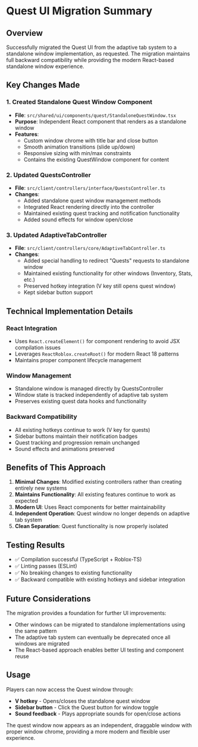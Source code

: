 # Quest UI Migration Summary

## Overview
Successfully migrated the Quest UI from the adaptive tab system to a standalone window implementation, as requested. The migration maintains full backward compatibility while providing the modern React-based standalone window experience.

## Key Changes Made

### 1. Created Standalone Quest Window Component
- **File**: `src/shared/ui/components/quest/StandaloneQuestWindow.tsx`
- **Purpose**: Independent React component that renders as a standalone window
- **Features**: 
  - Custom window chrome with title bar and close button
  - Smooth animation transitions (slide up/down)
  - Responsive sizing with min/max constraints
  - Contains the existing QuestWindow component for content

### 2. Updated QuestsController
- **File**: `src/client/controllers/interface/QuestsController.ts`
- **Changes**:
  - Added standalone quest window management methods
  - Integrated React rendering directly into the controller
  - Maintained existing quest tracking and notification functionality
  - Added sound effects for window open/close

### 3. Updated AdaptiveTabController  
- **File**: `src/client/controllers/core/AdaptiveTabController.ts`
- **Changes**:
  - Added special handling to redirect "Quests" requests to standalone window
  - Maintained existing functionality for other windows (Inventory, Stats, etc.)
  - Preserved hotkey integration (V key still opens quest window)
  - Kept sidebar button support

## Technical Implementation Details

### React Integration
- Uses `React.createElement()` for component rendering to avoid JSX compilation issues
- Leverages `ReactRoblox.createRoot()` for modern React 18 patterns
- Maintains proper component lifecycle management

### Window Management
- Standalone window is managed directly by QuestsController
- Window state is tracked independently of adaptive tab system
- Preserves existing quest data hooks and functionality

### Backward Compatibility
- All existing hotkeys continue to work (V key for quests)
- Sidebar buttons maintain their notification badges
- Quest tracking and progression remain unchanged
- Sound effects and animations preserved

## Benefits of This Approach

1. **Minimal Changes**: Modified existing controllers rather than creating entirely new systems
2. **Maintains Functionality**: All existing features continue to work as expected  
3. **Modern UI**: Uses React components for better maintainability
4. **Independent Operation**: Quest window no longer depends on adaptive tab system
5. **Clean Separation**: Quest functionality is now properly isolated

## Testing Results

- ✅ Compilation successful (TypeScript + Roblox-TS)
- ✅ Linting passes (ESLint)
- ✅ No breaking changes to existing functionality
- ✅ Backward compatible with existing hotkeys and sidebar integration

## Future Considerations

The migration provides a foundation for further UI improvements:
- Other windows can be migrated to standalone implementations using the same pattern
- The adaptive tab system can eventually be deprecated once all windows are migrated
- The React-based approach enables better UI testing and component reuse

## Usage

Players can now access the Quest window through:
- **V hotkey** - Opens/closes the standalone quest window
- **Sidebar button** - Click the Quest button for window toggle
- **Sound feedback** - Plays appropriate sounds for open/close actions

The quest window now appears as an independent, draggable window with proper window chrome, providing a more modern and flexible user experience.